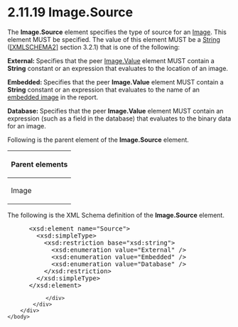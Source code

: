 <html dir="LTR" xmlns:mshelp="http://msdn.microsoft.com/mshelp" xmlns:ddue="http://ddue.schemas.microsoft.com/authoring/2003/5" xmlns:xlink="http://www.w3.org/1999/xlink" xmlns:tool="http://www.microsoft.com/tooltip">
    <head>
        <meta http-equiv="Content-Type" content="text/html; CHARSET=utf-8"></meta>
        <meta name="save" content="history"></meta>
        <title>2.11.19 Image.Source</title>
        <xml>
            <mshelp:toctitle title="2.11.19 Image.Source"></mshelp:toctitle>
            <mshelp:rltitle title="[MS-RDL]: Image.Source"></mshelp:rltitle>
            <mshelp:keyword index="A" term="ff4d3c03-cee0-4a51-a40b-9c012fee1596"></mshelp:keyword>
            <mshelp:attr name="DCSext.ContentType" value="open specification"></mshelp:attr>
            <mshelp:attr name="AssetID" value="ff4d3c03-cee0-4a51-a40b-9c012fee1596"></mshelp:attr>
            <mshelp:attr name="TopicType" value="kbRef"></mshelp:attr>
            <mshelp:attr name="DCSext.Title" value="[MS-RDL]: Image.Source" />
        </xml>
    </head>
    <body>
        <div id="header">
            <h1 class="heading">2.11.19 Image.Source</h1>
        </div>
        <div id="mainSection">
            <div id="mainBody">
                <div id="allHistory" class="saveHistory"></div>
                <div id="sectionSection0" class="section" name="collapseableSection">
                    

<p>The <b>Image.Source</b> element specifies the type of source
for an <a href="63e1e5ab-7c49-4f62-8dbd-62d85de2b153.html">Image</a>. This
element MUST be specified. The value of this element MUST be a <a href="1ed81ef3-a683-45e3-aaad-bd2bbe71bc3d.html">String</a> (<a href="https://go.microsoft.com/fwlink/?LinkId=90610">[XMLSCHEMA2]</a> section
3.2.1) that is one of the following:</p>

<p><b>External: </b>Specifies that the peer <a href="e63f7ec4-2bc8-456a-afc9-60570f34da60.html">Image.Value</a> element MUST
contain a <b>String</b> constant or an expression that evaluates to the
location of an image.</p>

<p><b>Embedded: </b>Specifies that the peer <b>Image.Value</b>
element MUST contain a <b>String</b> constant or an expression that evaluates
to the name of an <a href="b2482b3f-74ab-4ca8-a9e5-c07955011743.html#gt_c2dd082b-6519-49a2-99e9-77b671621249">embedded
image</a> in the report.</p>

<p><b>Database: </b>Specifies that the peer <b>Image.Value</b>
element MUST contain an expression (such as a field in the database) that
evaluates to the binary data for an image.</p>

<p>Following is the parent element of the <b>Image.Source</b>
element.</p>

<table>
 <thead>
  <tr>
   <th>
   <p>Parent elements</p>
   </th>
  </tr>
 </thead>
 <tr>
  <td>
  <p>Image</p>
  </td>
 </tr>
</table>

<p>The following is the XML Schema definition of the <b>Image.Source</b>
element.</p>

<dl>
<dd>
<div><pre> &lt;xsd:element name=&quot;Source&quot;&gt;
   &lt;xsd:simpleType&gt;
     &lt;xsd:restriction base=&quot;xsd:string&quot;&gt;
       &lt;xsd:enumeration value=&quot;External&quot; /&gt;
       &lt;xsd:enumeration value=&quot;Embedded&quot; /&gt;
       &lt;xsd:enumeration value=&quot;Database&quot; /&gt;
     &lt;/xsd:restriction&gt;
   &lt;/xsd:simpleType&gt;
 &lt;/xsd:element&gt;
</pre></div>
</dd></dl>


                </div>
            </div>
        </div>
    </body>
</html>